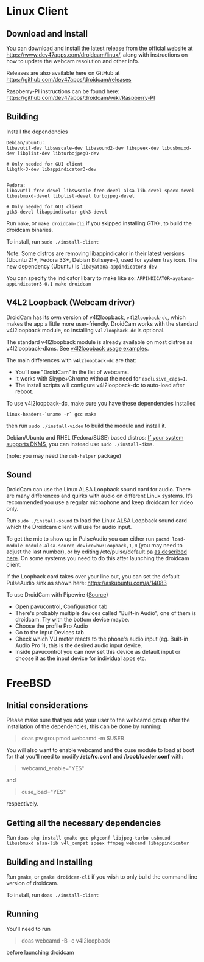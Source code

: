 Linux Client
========

## Download and Install

You can download and install the latest release from the official website at https://www.dev47apps.com/droidcam/linux/, along with instructions on how to update the webcam resolution and other info.

Releases are also available here on GitHub at https://github.com/dev47apps/droidcam/releases

Raspberry-PI instructions can be found here: https://github.com/dev47apps/droidcam/wiki/Raspberry-PI

## Building

Install the dependencies

```
Debian/ubuntu:
libavutil-dev libswscale-dev libasound2-dev libspeex-dev libusbmuxd-dev libplist-dev libturbojpeg0-dev

# Only needed for GUI client
libgtk-3-dev libappindicator3-dev


Fedora:
libavutil-free-devel libswscale-free-devel alsa-lib-devel speex-devel libusbmuxd-devel libplist-devel turbojpeg-devel

# Only needed for GUI client
gtk3-devel libappindicator-gtk3-devel
```

Run `make`, or `make droidcam-cli` if you skipped installing GTK+, to build the droidcam binaries.

To install, run `sudo ./install-client`


Note: Some distros are removing libappindicator in their latest versions (Ubuntu 21+, Fedora 33+, Debian Bullseye+), used for system tray icon.
The new dependency (Ubuntu) is `libayatana-appindicator3-dev`

You can specify the indicator libary to make like so:
`APPINDICATOR=ayatana-appindicator3-0.1 make droidcam`


## V4L2 Loopback (Webcam driver)

DroidCam has its own version of v4l2loopback, `v4l2loopback-dc`, which makes the app a little more user-friendly.
DroidCam works with the standard v4l2loopback module, so installing `v4l2loopback-dc` is optional.

The standard v4l2loopback module is already available on most distros as v4l2loopback-dkms. See [v4l2loopback usage examples](https://github.com/dev47apps/droidcam/releases/tag/v1.7).

The main differences with `v4l2loopback-dc` are that:
* You’ll see "DroidCam" in the list of webcams.
* It works with Skype+Chrome without the need for `exclusive_caps=1`.
* The install scripts will configure v4l2loopback-dc to auto-load after reboot.

To use v4l2loopback-dc, make sure you have these dependencies installed
```
linux-headers-`uname -r` gcc make
```
then run `sudo ./install-video` to build the module and install it.

Debian/Ubuntu and RHEL (Fedora/SUSE) based distros:
[If your system supports DKMS](./README-DKMS.md), you can instead use `sudo ./install-dkms`.

(note: you may need the `deb-helper` package)

## Sound

DroidCam can use the Linux ALSA Loopback sound card for audio.
There are many differences and quirks with audio on different Linux systems.
It’s recommended you use a regular microphone and keep droidcam for video only.

Run `sudo ./install-sound` to load the Linux ALSA Loopback sound card which the Droidcam client will use for audio input.

To get the mic to show up in PulseAudio you can either run `pacmd load-module module-alsa-source device=hw:Loopback,1,0` (you may need to adjust the last number),
or by editing /etc/pulse/default.pa [as described here](https://wiki.archlinux.org/index.php/PulseAudio/Troubleshooting#Microphone).
On some systems you need to do this after launching the droidcam client.

If the Loopback card takes over your line out, you can set the default PulseAudio sink as shown here: https://askubuntu.com/a/14083

To use DroidCam with Pipewire ([Source](https://gitlab.freedesktop.org/pipewire/pipewire/-/issues/713))
* Open pavucontrol, Configuration tab
* There's probably multiple devices called "Built-in Audio", one of them is droidcam. Try with the bottom device maybe.
* Choose the profile Pro Audio
* Go to the Input Devices tab
* Check which VU meter reacts to the phone's audio input (eg. Built-in Audio Pro 1), this is the desired audio input device.
* Inside pavucontrol you can now set this device as default input or choose it as the input device for individual apps etc.


FreeBSD
========

## Initial considerations
Please make sure that you add your user to the webcamd group after the installation of the dependencies, this can be done by running:

>doas pw groupmod webcamd -m $USER 

You will also want to enable webcamd and the cuse module to load at boot for that you'll need to modify __/etc/rc.conf__ and __/boot/loader.conf__ with:

>webcamd_enable="YES"

and

>cuse_load="YES"

respectively.

## Getting all the necessary dependencies
Run `doas pkg install gmake gcc pkgconf libjpeg-turbo usbmuxd libusbmuxd alsa-lib v4l_compat speex ffmpeg webcamd libappindicator`

## Building and Installing
Run `gmake`, or `gmake droidcam-cli` if you wish to only build the command line version of droidcam.

To install, run `doas ./install-client`

## Running
You'll need to run

>doas webcamd -B -c v4l2loopback

before launching droidcam